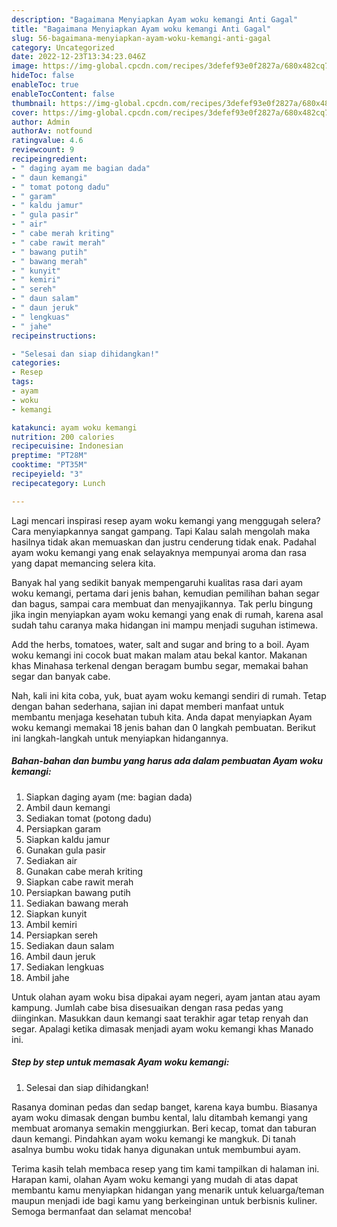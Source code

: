 ```yaml
---
description: "Bagaimana Menyiapkan Ayam woku kemangi Anti Gagal"
title: "Bagaimana Menyiapkan Ayam woku kemangi Anti Gagal"
slug: 56-bagaimana-menyiapkan-ayam-woku-kemangi-anti-gagal
category: Uncategorized
date: 2022-12-23T13:34:23.046Z
image: https://img-global.cpcdn.com/recipes/3defef93e0f2827a/680x482cq70/ayam-woku-kemangi-foto-resep-utama.jpg
hideToc: false
enableToc: true
enableTocContent: false
thumbnail: https://img-global.cpcdn.com/recipes/3defef93e0f2827a/680x482cq70/ayam-woku-kemangi-foto-resep-utama.jpg
cover: https://img-global.cpcdn.com/recipes/3defef93e0f2827a/680x482cq70/ayam-woku-kemangi-foto-resep-utama.jpg
author: Admin
authorAv: notfound
ratingvalue: 4.6
reviewcount: 9
recipeingredient:
- " daging ayam me bagian dada"
- " daun kemangi"
- " tomat potong dadu"
- " garam"
- " kaldu jamur"
- " gula pasir"
- " air"
- " cabe merah kriting"
- " cabe rawit merah"
- " bawang putih"
- " bawang merah"
- " kunyit"
- " kemiri"
- " sereh"
- " daun salam"
- " daun jeruk"
- " lengkuas"
- " jahe"
recipeinstructions:

- "Selesai dan siap dihidangkan!"
categories:
- Resep
tags:
- ayam
- woku
- kemangi

katakunci: ayam woku kemangi 
nutrition: 200 calories
recipecuisine: Indonesian
preptime: "PT28M"
cooktime: "PT35M"
recipeyield: "3"
recipecategory: Lunch

---
```



Lagi mencari inspirasi resep ayam woku kemangi yang menggugah selera? Cara menyiapkannya sangat gampang. Tapi Kalau salah mengolah maka hasilnya tidak akan memuaskan dan justru cenderung tidak enak. Padahal ayam woku kemangi yang enak selayaknya mempunyai aroma dan rasa yang dapat memancing selera kita.


Banyak hal yang sedikit banyak mempengaruhi kualitas rasa dari ayam woku kemangi, pertama dari jenis bahan, kemudian pemilihan bahan segar dan bagus, sampai cara membuat dan menyajikannya. Tak perlu bingung jika ingin menyiapkan ayam woku kemangi yang enak di rumah, karena asal sudah tahu caranya maka hidangan ini mampu menjadi suguhan istimewa.

Add the herbs, tomatoes, water, salt and sugar and bring to a boil. Ayam woku kemangi ini cocok buat makan malam atau bekal kantor. Makanan khas Minahasa terkenal dengan beragam bumbu segar, memakai bahan segar dan banyak cabe.


Nah, kali ini kita coba, yuk, buat ayam woku kemangi sendiri di rumah. Tetap dengan bahan sederhana, sajian ini dapat memberi manfaat untuk membantu menjaga kesehatan tubuh kita. Anda dapat menyiapkan Ayam woku kemangi memakai 18 jenis bahan dan 0 langkah pembuatan. Berikut ini langkah-langkah untuk menyiapkan hidangannya.

<!--inarticleads1-->

##### Bahan-bahan dan bumbu yang harus ada dalam pembuatan Ayam woku kemangi:

1. Siapkan  daging ayam (me: bagian dada)
1. Ambil  daun kemangi
1. Sediakan  tomat (potong dadu)
1. Persiapkan  garam
1. Siapkan  kaldu jamur
1. Gunakan  gula pasir
1. Sediakan  air
1. Gunakan  cabe merah kriting
1. Siapkan  cabe rawit merah
1. Persiapkan  bawang putih
1. Sediakan  bawang merah
1. Siapkan  kunyit
1. Ambil  kemiri
1. Persiapkan  sereh
1. Sediakan  daun salam
1. Ambil  daun jeruk
1. Sediakan  lengkuas
1. Ambil  jahe


Untuk olahan ayam woku bisa dipakai ayam negeri, ayam jantan atau ayam kampung. Jumlah cabe bisa disesuaikan dengan rasa pedas yang diinginkan. Masukkan daun kemangi saat terakhir agar tetap renyah dan segar. Apalagi ketika dimasak menjadi ayam woku kemangi khas Manado ini. 

<!--inarticleads2-->

##### Step by step untuk memasak Ayam woku kemangi:


1. Selesai dan siap dihidangkan!

Rasanya dominan pedas dan sedap banget, karena kaya bumbu. Biasanya ayam woku dimasak dengan bumbu kental, lalu ditambah kemangi yang membuat aromanya semakin menggiurkan. Beri kecap, tomat dan taburan daun kemangi. Pindahkan ayam woku kemangi ke mangkuk. Di tanah asalnya bumbu woku tidak hanya digunakan untuk membumbui ayam. 

Terima kasih telah membaca resep yang tim kami tampilkan di halaman ini. Harapan kami, olahan Ayam woku kemangi yang mudah di atas dapat membantu kamu menyiapkan hidangan yang menarik untuk keluarga/teman maupun menjadi ide bagi kamu yang berkeinginan untuk berbisnis kuliner. Semoga bermanfaat dan selamat mencoba!

